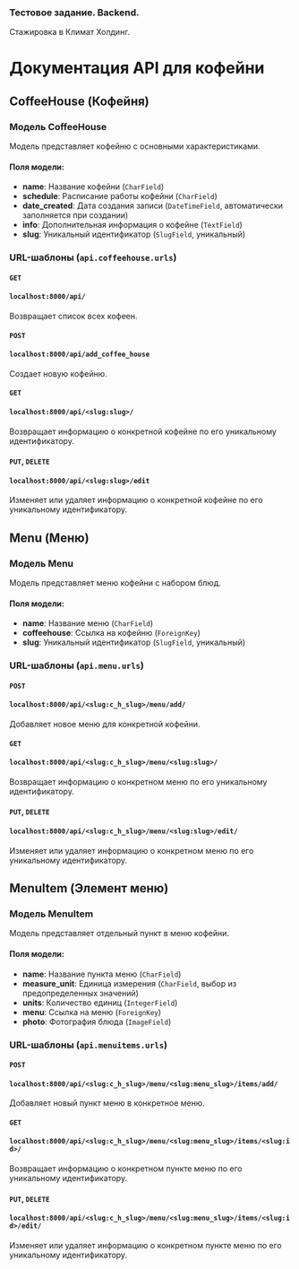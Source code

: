 ### Тестовое задание. Backend.
Стажировка в Климат Холдинг.

# Документация API для кофейни

## CoffeeHouse (Кофейня)

### Модель CoffeeHouse

Модель представляет кофейню с основными характеристиками.

#### Поля модели:

- **name**: Название кофейни (`CharField`)
- **schedule**: Расписание работы кофейни (`CharField`)
- **date_created**: Дата создания записи (`DateTimeField`, автоматически заполняется при создании)
- **info**: Дополнительная информация о кофейне (`TextField`)
- **slug**: Уникальный идентификатор (`SlugField`, уникальный)

### URL-шаблоны (`api.coffeehouse.urls`)

#### `GET`
#### ```localhost:8000/api/```

Возвращает список всех кофеен.

#### `POST`
#### ```localhost:8000/api/add_coffee_house```

Создает новую кофейню.

#### `GET`
#### ```localhost:8000/api/<slug:slug>/```

Возвращает информацию о конкретной кофейне по его уникальному идентификатору.

#### `PUT`, `DELETE`
#### ```localhost:8000/api/<slug:slug>/edit```

Изменяет или удаляет информацию о конкретной кофейне по его уникальному идентификатору.

## Menu (Меню)

### Модель Menu

Модель представляет меню кофейни с набором блюд.

#### Поля модели:

- **name**: Название меню (`CharField`)
- **coffeehouse**: Ссылка на кофейню (`ForeignKey`)
- **slug**: Уникальный идентификатор (`SlugField`, уникальный)

### URL-шаблоны (`api.menu.urls`)

#### `POST`
#### ```localhost:8000/api/<slug:c_h_slug>/menu/add/```

Добавляет новое меню для конкретной кофейни.

#### `GET`
#### ```localhost:8000/api/<slug:c_h_slug>/menu/<slug:slug>/```

Возвращает информацию о конкретном меню по его уникальному идентификатору.

#### `PUT`, `DELETE`
#### ```localhost:8000/api/<slug:c_h_slug>/menu/<slug:slug>/edit/```

Изменяет или удаляет информацию о конкретном меню по его уникальному идентификатору.

## MenuItem (Элемент меню)

### Модель MenuItem

Модель представляет отдельный пункт в меню кофейни.

#### Поля модели:

- **name**: Название пункта меню (`CharField`)
- **measure_unit**: Единица измерения (`CharField`, выбор из предопределенных значений)
- **units**: Количество единиц (`IntegerField`)
- **menu**: Ссылка на меню (`ForeignKey`)
- **photo**: Фотография блюда (`ImageField`)

### URL-шаблоны (`api.menuitems.urls`)

#### `POST`
#### ```localhost:8000/api/<slug:c_h_slug>/menu/<slug:menu_slug>/items/add/```

Добавляет новый пункт меню в конкретное меню.

#### `GET`
#### ```localhost:8000/api/<slug:c_h_slug>/menu/<slug:menu_slug>/items/<slug:id>/```

Возвращает информацию о конкретном пункте меню по его уникальному идентификатору.

#### `PUT`, `DELETE`
#### ```localhost:8000/api/<slug:c_h_slug>/menu/<slug:menu_slug>/items/<slug:id>/edit/```

Изменяет или удаляет информацию о конкретном пункте меню по его уникальному идентификатору.
